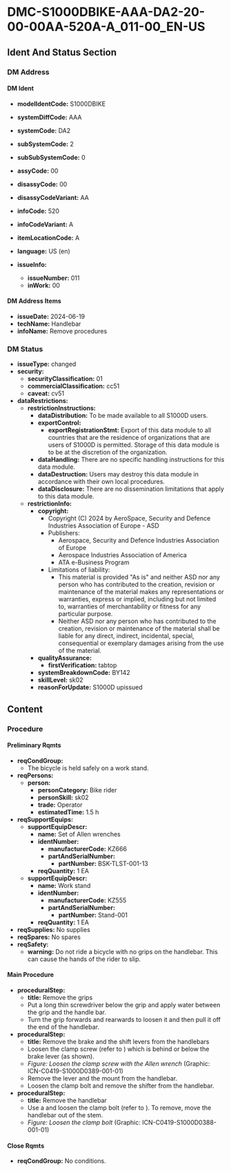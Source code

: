 # DMC-S1000DBIKE-AAA-DA2-20-00-00AA-520A-A_011-00_EN-US

## Ident And Status Section

### DM Address

#### DM Ident

*   **modelIdentCode:** S1000DBIKE
*   **systemDiffCode:** AAA
*   **systemCode:** DA2
*   **subSystemCode:** 2
*   **subSubSystemCode:** 0
*   **assyCode:** 00
*   **disassyCode:** 00
*   **disassyCodeVariant:** AA
*   **infoCode:** 520
*   **infoCodeVariant:** A
*   **itemLocationCode:** A

*   **language:** US (en)

*   **issueInfo:**
    *   **issueNumber:** 011
    *   **inWork:** 00

#### DM Address Items

*   **issueDate:** 2024-06-19
*   **techName:** Handlebar
*   **infoName:** Remove procedures

### DM Status

*   **issueType:** changed
*   **security:**
    *   **securityClassification:** 01
    *   **commercialClassification:** cc51
    *   **caveat:** cv51
*   **dataRestrictions:**
    *   **restrictionInstructions:**
        *   **dataDistribution:** To be made available to all S1000D users.
        *   **exportControl:**
            *   **exportRegistrationStmt:** Export of this data module to all countries that are the residence of organizations that are users of S1000D is permitted. Storage of this data module is to be at the discretion of the organization.
        *   **dataHandling:** There are no specific handling instructions for this data module.
        *   **dataDestruction:** Users may destroy this data module in accordance with their own local procedures.
        *   **dataDisclosure:** There are no dissemination limitations that apply to this data module.
    *   **restrictionInfo:**
        *   **copyright:**
            *   Copyright (C) 2024 by AeroSpace, Security and Defence Industries Association of Europe - ASD
            *   Publishers:
                *   Aerospace, Security and Defence Industries Association of Europe
                *   Aerospace Industries Association of America
                *   ATA e-Business Program
            *   Limitations of liability:
                *   This material is provided "As is" and neither ASD nor any person who has contributed to the creation, revision or maintenance of the material makes any representations or warranties, express or implied, including but not limited to, warranties of merchantability or fitness for any particular purpose.
                *   Neither ASD nor any person who has contributed to the creation, revision or maintenance of the material shall be liable for any direct, indirect, incidental, special, consequential or exemplary damages arising from the use of the material.
        *   **qualityAssurance:**
            *   **firstVerification:** tabtop
        *   **systemBreakdownCode:** BY142
        *   **skillLevel:** sk02
        *   **reasonForUpdate:** S1000D upissued

## Content

### Procedure

#### Preliminary Rqmts

*   **reqCondGroup:**
    *   The bicycle is held safely on a work stand.
*   **reqPersons:**
    *   **person:**
        *   **personCategory:** Bike rider
        *   **personSkill:** sk02
        *   **trade:** Operator
        *   **estimatedTime:** 1.5 h
*   **reqSupportEquips:**
    *   **supportEquipDescr:**
        *   **name:** Set of Allen wrenches
        *   **identNumber:**
            *   **manufacturerCode:** KZ666
            *   **partAndSerialNumber:**
                *   **partNumber:** BSK-TLST-001-13
        *   **reqQuantity:** 1 EA
    *   **supportEquipDescr:**
        *   **name:** Work stand
        *   **identNumber:**
            *   **manufacturerCode:** KZ555
            *   **partAndSerialNumber:**
                *   **partNumber:** Stand-001
        *   **reqQuantity:** 1 EA
*   **reqSupplies:** No supplies
*   **reqSpares:** No spares
*   **reqSafety:**
    *   **warning:** Do not ride a bicycle with no grips on the handlebar. This can cause the hands of the rider to slip.

#### Main Procedure

*   **proceduralStep:**
    *   **title:** Remove the grips
    *   Put a long thin screwdriver below the grip and apply water between the grip and the handle bar.
    *   Turn the grip forwards and rearwards to loosen it and then pull it off the end of the handlebar.
*   **proceduralStep:**
    *   **title:** Remove the brake and the shift levers from the handlebars
    *   Loosen the clamp screw (refer to <internalRef internalRefId="fig-0001" internalRefTargetType="irtt01"/>) which is behind or below the brake lever (as shown).
    *   *Figure: Loosen the clamp screw with the Allen wrench* (Graphic: ICN-C0419-S1000D0389-001-01)
    *   Remove the lever and the mount from the handlebar.
    *   Loosen the clamp bolt and remove the shifter from the handlebar.
*   **proceduralStep:**
    *   **title:** Remove the handlebar
    *   Use a <internalRef internalRefId="seq-0001" internalRefTargetType="irtt05"/> and loosen the clamp bolt (refer to <internalRef internalRefId="fig-0002" internalRefTargetType="irtt01"/>). To remove, move the handlebar out of the stem.
    *   *Figure: Loosen the clamp bolt* (Graphic: ICN-C0419-S1000D0388-001-01)

#### Close Rqmts

*   **reqCondGroup:** No conditions.